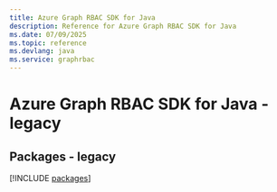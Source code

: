 ```yaml
---
title: Azure Graph RBAC SDK for Java
description: Reference for Azure Graph RBAC SDK for Java
ms.date: 07/09/2025
ms.topic: reference
ms.devlang: java
ms.service: graphrbac
---
```

# Azure Graph RBAC SDK for Java - legacy
## Packages - legacy
[!INCLUDE [packages](graph-rbac-index.md)]